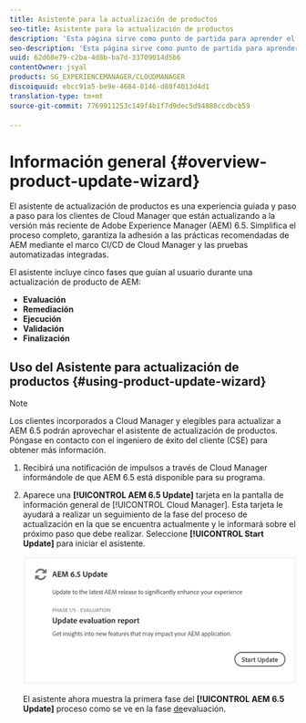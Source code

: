 ```yaml
---
title: Asistente para la actualización de productos
seo-title: Asistente para la actualización de productos
description: 'Esta página sirve como punto de partida para aprender el Asistente para actualización de productos. '
seo-description: 'Esta página sirve como punto de partida para aprender el Asistente para actualización de productos. '
uuid: 62d68e79-c2ba-4d8b-ba7d-33709014d5b6
contentOwner: jsyal
products: SG_EXPERIENCEMANAGER/CLOUDMANAGER
discoiquuid: ebcc91a5-be9e-4684-8146-d88f4013d4d1
translation-type: tm+mt
source-git-commit: 7769911253c149f4b1f7d9dec5d94888ccdbcb59

---
```



# Información general {#overview-product-update-wizard}

El asistente de actualización de productos es una experiencia guiada y paso a paso para los clientes de Cloud Manager que están actualizando a la versión más reciente de Adobe Experience Manager (AEM) 6.5. Simplifica el proceso completo, garantiza la adhesión a las prácticas recomendadas de AEM mediante el marco CI/CD de Cloud Manager y las pruebas automatizadas integradas.

El asistente incluye cinco fases que guían al usuario durante una actualización de producto de AEM:

* **Evaluación**
* **Remediación**
* **Ejecución**
* **Validación**
* **Finalización**


## Uso del Asistente para actualización de productos {#using-product-update-wizard}

>[!NOTE]
>Los clientes incorporados a Cloud Manager y elegibles para actualizar a AEM 6.5 podrán aprovechar el asistente de actualización de productos. Póngase en contacto con el ingeniero de éxito del cliente (CSE) para obtener más información.

1. Recibirá una notificación de impulsos a través de Cloud Manager informándole de que AEM 6.5 está disponible para su programa.

1. Aparece una **[!UICONTROL AEM 6.5 Update]** tarjeta en la pantalla de información general de [!UICONTROL Cloud Manager]. Esta tarjeta le ayudará a realizar un seguimiento de la fase del proceso de actualización en la que se encuentra actualmente y le informará sobre el próximo paso que debe realizar. Seleccione **[!UICONTROL Start Update]** para iniciar el asistente.

   ![](assets/Start-Update.png)

   El asistente ahora muestra la primera fase del **[!UICONTROL AEM 6.5 Update]** proceso como se ve en la fase [de](evaluation.md)evaluación.
